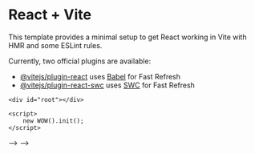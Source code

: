# React + Vite

This template provides a minimal setup to get React working in Vite with HMR and some ESLint rules.

Currently, two official plugins are available:

- [@vitejs/plugin-react](https://github.com/vitejs/vite-plugin-react/blob/main/packages/plugin-react/README.md) uses [Babel](https://babeljs.io/) for Fast Refresh
- [@vitejs/plugin-react-swc](https://github.com/vitejs/vite-plugin-react-swc) uses [SWC](https://swc.rs/) for Fast Refresh


<!-- 

<!-- <!doctype html>
<html lang="en">

<head>
    <meta charset="UTF-8" />
    <link rel="icon" type="image/svg+xml" href="./src/assets/favicon.ico" />
    <meta name="viewport" content="width=device-width, initial-scale=1.0" />
    <title>Avatara Technobiz</title>
    <!-- Animate.css -->
<link rel="stylesheet" href="https://cdnjs.cloudflare.com/ajax/libs/animate.css/4.1.1/animate.min.css" />
<!-- WOW.js -->
<script src="https://cdnjs.cloudflare.com/ajax/libs/wow/1.1.2/wow.min.js"></script>
<!-- Tailwind -->

<!-- Font Awesome -->
<link rel="stylesheet" href="https://cdnjs.cloudflare.com/ajax/libs/font-awesome/6.7.2/css/all.min.css" />
<link rel="preconnect" href="https://fonts.googleapis.com">
<link rel="preconnect" href="https://fonts.gstatic.com" crossorigin>
<link href="https://fonts.googleapis.com/css2?family=Ovo&display=swap" rel="stylesheet">
<link href="https://fonts.googleapis.com/css2?family=Ovo&family=Poppins:ital,wght@0,100;0,200;0,300;0,400;0,500;0,600;0,700;0,800;0,900;1,100;1,200;1,300;1,400;1,500;1,600;1,700;1,800;1,900&display=swap" rel="stylesheet">
<script type="module" src="./src/main.jsx"></script>
<link href="img/favicon.ico" rel="icon" />

<!-- Google Web Fonts -->
<link rel="preconnect" href="https://fonts.googleapis.com" />
<link rel="preconnect" href="https://fonts.gstatic.com" crossorigin />
<link href="https://fonts.googleapis.com/css2?family=Nunito:wght@400;600;700;800&family=Rubik:wght@400;500;600;700&display=swap" rel="stylesheet" />

<!-- Icon Font Stylesheet -->
<link href="https://cdnjs.cloudflare.com/ajax/libs/font-awesome/5.10.0/css/all.min.css" rel="stylesheet" />
<link href="https://cdn.jsdelivr.net/npm/bootstrap-icons@1.4.1/font/bootstrap-icons.css" rel="stylesheet" />

<!-- Libraries Stylesheet -->
<link href="lib/owlcarousel/assets/owl.carousel.min.css" rel="stylesheet" />
<link href="lib/animate/animate.min.css" rel="stylesheet" />

<!-- Customized Bootstrap Stylesheet -->
<link href="css/bootstrap.min.css" rel="stylesheet" />
<link href="https://cdn.jsdelivr.net/npm/bootstrap@5.0.2/dist/css/bootstrap.min.css" rel="stylesheet" integrity="sha384-EVSTQN3/azprG1Anm3QDgpJLIm9Nao0Yz1ztcQTwFspd3yD65VohhpuuCOmLASjC" crossorigin="anonymous">

<!-- Template Stylesheet -->
<link href="css/style.css" rel="stylesheet" />
<script src="./src/main.js"></script>
<script src="https://code.jquery.com/jquery-3.4.1.min.js"></script>
<script src="https://cdn.jsdelivr.net/npm/bootstrap@5.0.0/dist/js/bootstrap.bundle.min.js"></script>
<script src="lib/wow/wow.min.js"></script>
<script src="lib/easing/easing.min.js"></script>
<script src="lib/waypoints/waypoints.min.js"></script>
<script src="lib/counterup/counterup.min.js"></script>
<script src="lib/owlcarousel/owl.carousel.min.js"></script>
<style>
    body {
        overflow-x: hidden;
    }
</style>
</head>

<body>

    <div id="root"></div>

    <script>
        new WOW().init();
    </script>

</body>

</html> --> -->